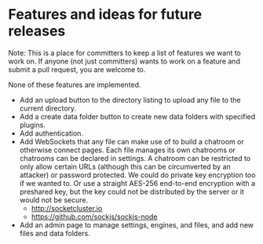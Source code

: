 # Features and ideas for future releases

Note: This is a place for committers to keep a list of features we want to work on. If anyone (not just committers) wants to work on a feature and submit a pull request, you are welcome to.

None of these features are implemented.

- Add an upload button to the directory listing to upload any file to the current directory.
- Add a create data folder button to create new data folders with specified plugins.
- Add authentication. 
- Add WebSockets that any file can make use of to build a chatroom or otherwise connect pages. Each file manages its own chatrooms or chatrooms can be declared in settings. A chatroom can be restricted to only allow certain URLs (although this can be circumverted by an attacker) or password protected. We could do private key encryption too if we wanted to. Or use a straight AES-256 end-to-end encryption with a preshared key, but the key could not be distributed by the server or it would not be secure.
  - http://socketcluster.io
  - https://github.com/sockjs/sockjs-node
- Add an admin page to manage settings, engines, and files, and add new files and data folders.
